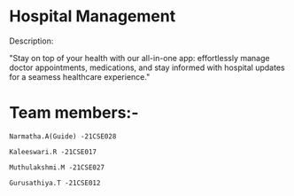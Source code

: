 
# Hospital Management

Description:

"Stay on top of your health with our all-in-one app: effortlessly manage doctor appointments, 
medications, and stay informed with hospital updates for a seamess healthcare experience."


# Team members:-

    Narmatha.A(Guide) -21CSE028
    
    Kaleeswari.R -21CSE017
    
    Muthulakshmi.M -21CSE027
    
    Gurusathiya.T -21CSE012
